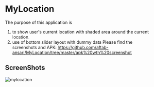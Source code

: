 # MyLocation
The purpose of this application is 
1. to show user's current location with shaded area around the current location.
2. use of bottom slider layout with dummy data
Please find the screenshots and APK: https://github.com/aftab-ansari/MyLocation/tree/master/apk%20wth%20screenshot
## ScreenShots
![mylocation](https://user-images.githubusercontent.com/32031562/44935222-733a6180-ad8d-11e8-893c-55402b9a2412.png)

